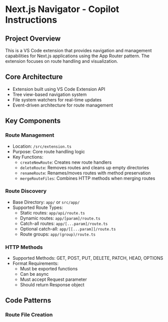 # Next.js Navigator - Copilot Instructions

## Project Overview

This is a VS Code extension that provides navigation and management capabilities for Next.js applications using the App Router pattern. The extension focuses on route handling and visualization.

## Core Architecture

- Extension built using VS Code Extension API
- Tree view-based navigation system
- File system watchers for real-time updates
- Event-driven architecture for route management

## Key Components

### Route Management

- Location: `/src/extension.ts`
- Purpose: Core route handling logic
- Key Functions:
  - `createNewRoute`: Creates new route handlers
  - `deleteRoute`: Removes routes and cleans up empty directories
  - `renameRoute`: Renames/moves routes with method preservation
  - `mergeRouteFiles`: Combines HTTP methods when merging routes

### Route Discovery

- Base Directory: `app/` or `src/app/`
- Supported Route Types:
  - Static routes: `app/api/route.ts`
  - Dynamic routes: `app/[param]/route.ts`
  - Catch-all routes: `app/[...param]/route.ts`
  - Optional catch-all: `app/[[...param]]/route.ts`
  - Route groups: `app/(group)/route.ts`

### HTTP Methods

- Supported Methods: GET, POST, PUT, DELETE, PATCH, HEAD, OPTIONS
- Format Requirements:
  - Must be exported functions
  - Can be async
  - Must accept Request parameter
  - Should return Response object

## Code Patterns

### Route File Creation
